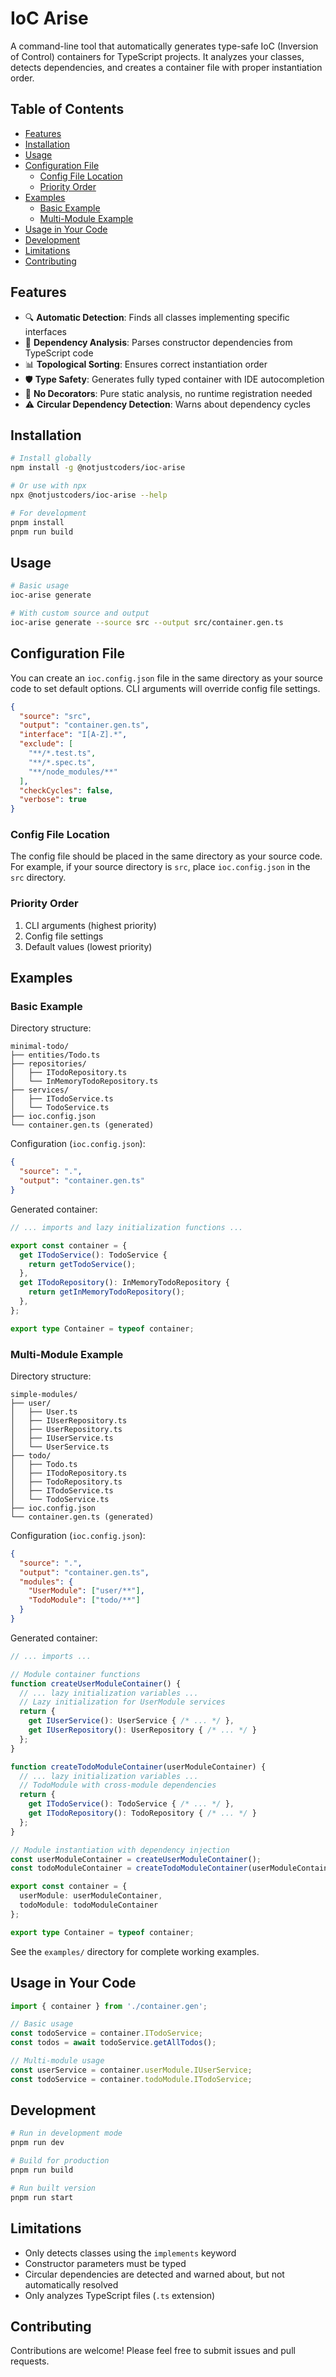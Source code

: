 # IoC Arise

A command-line tool that automatically generates type-safe IoC (Inversion of Control) containers for TypeScript projects. It analyzes your classes, detects dependencies, and creates a container file with proper instantiation order.

## Table of Contents

- [Features](#features)
- [Installation](#installation)
- [Usage](#usage)
- [Configuration File](#configuration-file)
  - [Config File Location](#config-file-location)
  - [Priority Order](#priority-order)
- [Examples](#examples)
  - [Basic Example](#basic-example)
  - [Multi-Module Example](#multi-module-example)
- [Usage in Your Code](#usage-in-your-code)
- [Development](#development)
- [Limitations](#limitations)
- [Contributing](#contributing)

## Features

- 🔍 **Automatic Detection**: Finds all classes implementing specific interfaces
- 🧠 **Dependency Analysis**: Parses constructor dependencies from TypeScript code
- 📊 **Topological Sorting**: Ensures correct instantiation order
- 🛡️ **Type Safety**: Generates fully typed container with IDE autocompletion
- 🚫 **No Decorators**: Pure static analysis, no runtime registration needed
- ⚠️ **Circular Dependency Detection**: Warns about dependency cycles

## Installation

```bash
# Install globally
npm install -g @notjustcoders/ioc-arise

# Or use with npx
npx @notjustcoders/ioc-arise --help

# For development
pnpm install
pnpm run build
```

## Usage

```bash
# Basic usage
ioc-arise generate

# With custom source and output
ioc-arise generate --source src --output src/container.gen.ts
```

## Configuration File

You can create an `ioc.config.json` file in the same directory as your source code to set default options. CLI arguments will override config file settings.

```json
{
  "source": "src",
  "output": "container.gen.ts",
  "interface": "I[A-Z].*",
  "exclude": [
    "**/*.test.ts",
    "**/*.spec.ts",
    "**/node_modules/**"
  ],
  "checkCycles": false,
  "verbose": true
}
```

### Config File Location

The config file should be placed in the same directory as your source code. For example, if your source directory is `src`, place `ioc.config.json` in the `src` directory.

### Priority Order

1. CLI arguments (highest priority)
2. Config file settings
3. Default values (lowest priority)

## Examples

### Basic Example

Directory structure:
```
minimal-todo/
├── entities/Todo.ts
├── repositories/
│   ├── ITodoRepository.ts
│   └── InMemoryTodoRepository.ts
├── services/
│   ├── ITodoService.ts
│   └── TodoService.ts
├── ioc.config.json
└── container.gen.ts (generated)
```

Configuration (`ioc.config.json`):
```json
{
  "source": ".",
  "output": "container.gen.ts"
}
```

Generated container:
```typescript
// ... imports and lazy initialization functions ...

export const container = {
  get ITodoService(): TodoService {
    return getTodoService();
  },
  get ITodoRepository(): InMemoryTodoRepository {
    return getInMemoryTodoRepository();
  },
};

export type Container = typeof container;
```

### Multi-Module Example

Directory structure:
```
simple-modules/
├── user/
│   ├── User.ts
│   ├── IUserRepository.ts
│   ├── UserRepository.ts
│   ├── IUserService.ts
│   └── UserService.ts
├── todo/
│   ├── Todo.ts
│   ├── ITodoRepository.ts
│   ├── TodoRepository.ts
│   ├── ITodoService.ts
│   └── TodoService.ts
├── ioc.config.json
└── container.gen.ts (generated)
```

Configuration (`ioc.config.json`):
```json
{
  "source": ".",
  "output": "container.gen.ts",
  "modules": {
    "UserModule": ["user/**"],
    "TodoModule": ["todo/**"]
  }
}
```

Generated container:
```typescript
// ... imports ...

// Module container functions
function createUserModuleContainer() {
  // ... lazy initialization variables ...
  // Lazy initialization for UserModule services
  return {
    get IUserService(): UserService { /* ... */ },
    get IUserRepository(): UserRepository { /* ... */ }
  };
}

function createTodoModuleContainer(userModuleContainer) {
  // ... lazy initialization variables ...
  // TodoModule with cross-module dependencies
  return {
    get ITodoService(): TodoService { /* ... */ },
    get ITodoRepository(): TodoRepository { /* ... */ }
  };
}

// Module instantiation with dependency injection
const userModuleContainer = createUserModuleContainer();
const todoModuleContainer = createTodoModuleContainer(userModuleContainer);

export const container = {
  userModule: userModuleContainer,
  todoModule: todoModuleContainer
};

export type Container = typeof container;
```

See the `examples/` directory for complete working examples.

## Usage in Your Code

```typescript
import { container } from './container.gen';

// Basic usage
const todoService = container.ITodoService;
const todos = await todoService.getAllTodos();

// Multi-module usage
const userService = container.userModule.IUserService;
const todoService = container.todoModule.ITodoService;
```

## Development

```bash
# Run in development mode
pnpm run dev

# Build for production
pnpm run build

# Run built version
pnpm run start
```

## Limitations

- Only detects classes using the `implements` keyword
- Constructor parameters must be typed
- Circular dependencies are detected and warned about, but not automatically resolved
- Only analyzes TypeScript files (`.ts` extension)

## Contributing

Contributions are welcome! Please feel free to submit issues and pull requests.
